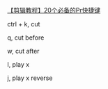 [【剪辑教程】20个必备的Pr快捷键](https://zhuanlan.zhihu.com/p/38194878)

ctrl + k, cut

q, cut before

w, cut after

l, play x

j, play x reverse
